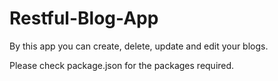 # Restful-Blog-App
By this app you can create, delete, update and edit your blogs.

Please check package.json for the packages required.

